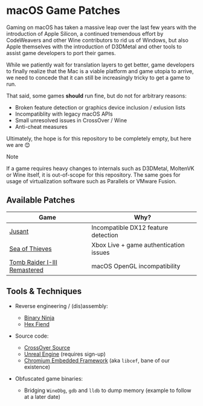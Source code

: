# macOS Game Patches

Gaming on macOS has taken a massive leap over the last few years with the introduction of Apple Silicon, a
continued tremendous effort by CodeWeavers and other Wine contributors to rid us of Windows, but also Apple
themselves with the introduction of D3DMetal and other tools to assist game developers to port their games.

While we patiently wait for translation layers to get better, game developers to finally realize that the Mac
is a viable platform and game utopia to arrive, we need to concede that it can still be increasingly tricky to
get a game to run.

That said, some games **should** run fine, but do not for arbitrary reasons:

- Broken feature detection or graphics device inclusion / exlusion lists
- Incompatiblity with legacy macOS APIs
- Small unresolved issues in CrossOver / Wine
- Anti-cheat measures

Ultimately, the hope is for this repository to be completely empty, but here we are 😊

> [!NOTE]
>
> If a game requires heavy changes to internals such as D3DMetal, MoltenVK or Wine itself, it is out-of-scope
> for this repository. The same goes for usage of virtualization software such as Parallels or VMware Fusion.
>

## Available Patches

| Game                           | Why?                                      |
| ------------------------------ | ----------------------------------------- |
| [Jusant]                       | Incompatible DX12 feature detection       |
| [Sea of Thieves]               | Xbox Live + game authentication issues    |
| [Tomb Raider I-III Remastered] | macOS OpenGL incompatibility              |

## Tools & Techniques

- Reverse engineering / (dis)assembly:
  - [Binary Ninja](https://binary.ninja/)
  - [Hex Fiend](http://hexfiend.com/)

- Source code:
  - [CrossOver Source](https://www.codeweavers.com/crossover/source)
  - [Unreal Engine](https://docs.unrealengine.com/5.3/en-US/downloading-unreal-engine-source-code/) (requires sign-up)
  - [Chromium Embedded Framework](https://github.com/chromiumembedded/cef) (aka `libcef`, bane of our existence)

- Obfuscated game binaries:
  - Bridging `WineDbg`, `gdb` and `lldb` to dump memory (example to follow at a later date)

[Jusant]: jusant
[Sea of Thieves]: sea-of-thieves
[Tomb Raider I-III Remastered]: tomb-raider-I-III-remastered

